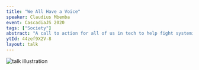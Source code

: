 ```yaml
---
title: "We All Have a Voice"
speaker: Claudius Mbemba
event: CascadiaJS 2020
tags: ["Society"]
abstract: "A call to action for all of us in tech to help fight systemic racism."
ytId: 44zef9X2V-8
layout: talk
---
```

![talk illustration](https://2020.cascadiajs.com/images/speakers/claudius-mbemba-illustration.png)